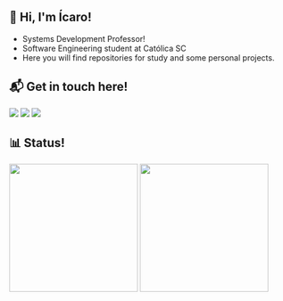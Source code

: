 ## 👋 Hi, I'm Ícaro! 

- Systems Development Professor!
- Software Engineering student at Católica SC
- Here you will find repositories for study and some personal projects.

## 📬 Get in touch here! 

<div> 
    <a href="mailto:icaro.botelho@catolicasc.edu.br" target="_blank"><img src="https://img.shields.io/badge/-Outlook-%230077B5?style=for-the-badge&logo=microsoft-outlook&logoColor=white"/></a>
    <a href="mailto:icarobotelhosocial@gmail.com" target="_blank"><img src="https://img.shields.io/badge/-Gmail-%23D14836?style=for-the-badge&logo=gmail&logoColor=white"/></a>
    <a href="https://www.linkedin.com/in/icarocbotelho/" target="_blank"><img src="https://img.shields.io/badge/-LinkedIn-%230077B5?style=for-the-badge&logo=linkedin&logoColor=white"/></a>
</div>

## 📊 Status! 

<div>
    <img height="230em" src="https://github-readme-stats.vercel.app/api?username=icrcode&show_icons=true&theme=github_dark&count_private=true"/>
    <img height="230em" src="https://github-readme-stats.vercel.app/api/top-langs/?username=icrcode&layout=compact&langs_count=16&theme=github_dark"/>
</div>
